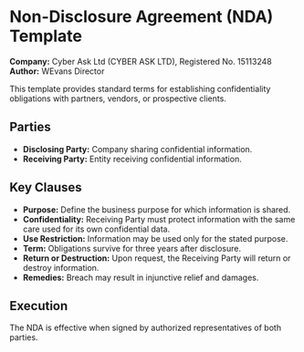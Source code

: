 # Non-Disclosure Agreement (NDA) Template

**Company:** Cyber Ask Ltd (CYBER ASK LTD), Registered No. 15113248  
**Author:** WEvans Director

This template provides standard terms for establishing confidentiality obligations with partners, vendors, or prospective clients.

## Parties

- **Disclosing Party:** Company sharing confidential information.
- **Receiving Party:** Entity receiving confidential information.

## Key Clauses

- **Purpose:** Define the business purpose for which information is shared.
- **Confidentiality:** Receiving Party must protect information with the same care used for its own confidential data.
- **Use Restriction:** Information may be used only for the stated purpose.
- **Term:** Obligations survive for three years after disclosure.
- **Return or Destruction:** Upon request, the Receiving Party will return or destroy information.
- **Remedies:** Breach may result in injunctive relief and damages.

## Execution

The NDA is effective when signed by authorized representatives of both parties.
